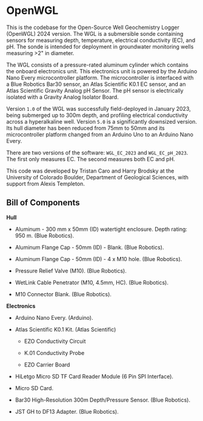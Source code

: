 # OpenWGL

This is the codebase for the Open-Source Well Geochemistry Logger (OpenWGL) 2024 version. The WGL is a submersible sonde containing sensors for measuring depth, temperature, electrical conductivity (EC), and pH. The sonde is intended for deployment in groundwater monitoring wells measuring \>2" in diameter.

The WGL consists of a pressure-rated aluminum cylinder which contains the onboard electronics unit. This electronics unit is powered by the Arduino Nano Every microcontroller platform. The microcontroller is interfaced with a Blue Robotics Bar30 sensor, an Atlas Scientific K0.1 EC sensor, and an Atlas Scientific Gravity Analog pH Sensor. The pH sensor is electrically isolated with a Gravity Analog Isolator Board.

Version `1.0` of the WGL was successfully field-deployed in January 2023, being submerged up to 300m depth, and profiling electrical conductivity across a hyperalkaline well. Version `5.0` is a significantly downsized version. Its hull diameter has been reduced from 75mm to 50mm and its microcontroller platform changed from an Arduino Uno to an Arduino Nano Every.

There are two versions of the software: `WGL_EC_2023` and `WGL_EC_pH_2023`. The first only measures EC. The second measures both EC and pH.

This code was developed by Tristan Caro and Harry Brodsky at the University of Colorado Boulder, Department of Geological Sciences, with support from Alexis Templeton.

## Bill of Components

**Hull**

-   Aluminum - 300 mm x 50mm (ID) watertight enclosure. Depth rating: 950 m. (Blue Robotics).

-   Aluminum Flange Cap - 50mm (ID) - Blank. (Blue Robotics).

-   Aluminum Flange Cap - 50mm (ID) - 4 x M10 hole. (Blue Robotics).

-   Pressure Relief Valve (M10). (Blue Robotics).

-   WetLink Cable Penetrator (M10, 4.5mm, HC). (Blue Robotics).

-   M10 Connector Blank. (Blue Robotics).

**Electronics**

-   Arduino Nano Every. (Arduino).

-   Atlas Scientific K0.1 Kit. (Atlas Scientific)

    -   EZO Conductivity Circuit

    -   K.01 Conductivity Probe

    -   EZO Carrier Board

-   HiLetgo Micro SD TF Card Reader Module (6 Pin SPI Interface).

-   Micro SD Card.

-   Bar30 High-Resolution 300m Depth/Pressure Sensor. (Blue Robotics).

-   JST GH to DF13 Adapter. (Blue Robotics).
